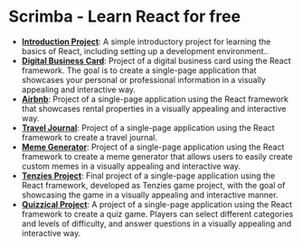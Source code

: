 # Scrimba - Learn React for free
- [**Introduction Project**](https://github.com/zezit/React3_Dark-Mode): A simple introductory project for learning the basics of React, including setting up a development environment..
- [**Digital Business Card**](https://github.com/zezit/React1_Digital-Business-Card-): Project of a digital business card using the React framework. The goal is to create a single-page application that showcases your personal or professional information in a visually appealing and interactive way. 
- [**Airbnb**](https://github.com/zezit/React1_Airbnb): Project of a single-page application using the React framework that showcases rental properties in a visually appealing and interactive way.
- [**Travel Journal**](https://github.com/zezit/React1_Travel-Journal): Project of a single-page application using the React framework to create a travel journal.
- [**Meme Generator**](https://github.com/zezit/React2_Meme-Generator): Project of a single-page application using the React framework to create a meme generator that allows users to easily create custom memes in a visually appealing and interactive way.
- [**Tenzies Project**](https://github.com/zezit/Tenzies-Project): Final project of a single-page application using the React framework, developed as Tenzies game project, with the goal of showcasing the game in a visually appealing and interactive manner.
- [**Quizzical Project**](https://github.com/zezit/Quizzical-Project/tree/master): A project of a single-page application using the React framework to create a quiz game. Players can select different categories and levels of difficulty, and answer questions in a visually appealing and interactive way.
